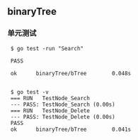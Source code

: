 ## binaryTree

### 单元测试

     $ go test -run "Search"
    
     PASS

     ok      binaryTree/bTree        0.048s


     $ go test -v
     === RUN   TestNode_Search
     --- PASS: TestNode_Search (0.00s)
     === RUN   TestNode_Delete
     --- PASS: TestNode_Delete (0.00s)
     PASS
     ok      binaryTree/bTree        0.041s

